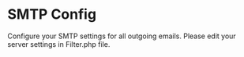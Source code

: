# SMTP Config

Configure your SMTP settings for all outgoing emails. Please edit your server settings in Filter.php file.
